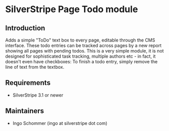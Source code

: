 # SilverStripe Page Todo module #

## Introduction ##

Adds a simple "ToDo" text box to every page, editable through the CMS interface.
These todo entries can be tracked across pages by a new report showing all pages
with pending todos. This is a very simple module, it is not designed for sophisticated
task tracking, multiple authors etc - in fact, it doesn't even have checkboxes:
To finish a todo entry, simply remove the line of text from the textbox.

## Requirements ##

 * SilverStripe 3.1 or newer

## Maintainers ##

 * Ingo Schommer (ingo at silverstripe dot com)